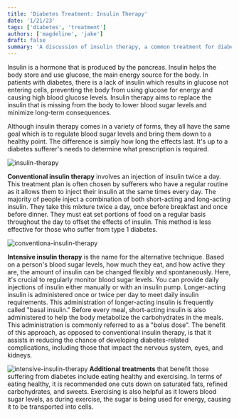 ```yaml
---
title: 'Diabetes Treatment: Insulin Therapy'
date: '1/21/23'
tags: ['diabetes', 'treatment']
authors: ['magdeline', 'jake']
draft: false
summary: 'A discussion of insulin therapy, a common treatment for diabetes. In this post, we also break down the various types of insulin therapy.'
---
```

Insulin is a hormone that is produced by the pancreas. Insulin helps the body store and use glucose, the main energy source for the body. In patients with diabetes, there is a lack of insulin which results in glucose not entering cells, preventing the body from using glucose for energy and causing high blood glucose levels. Insulin therapy aims to replace the insulin that is missing from the body to lower blood sugar levels and minimize long-term consequences. 

Although insulin therapy comes in a variety of forms, they all have the same goal which is to regulate blood sugar levels and bring them down to a healthy point. The difference is simply how long the effects last. It's up to a diabetes sufferer's needs to determine what prescription is required.

  ![insulin-therapy](https://medicaldialogues.in/h-upload/2020/09/02/133884-insulin.webp)

**Conventional insulin therapy** involves an injection of insulin twice a day. This treatment plan is often chosen by sufferers who have a regular routine as it allows them to inject their insulin at the same times every day. The majority of people inject a combination of both short-acting and long-acting insulin. They take this mixture twice a day, once before breakfast and once before dinner. They must eat set portions of food on a regular basis throughout the day to offset the effects of insulin. This method is less effective for those who suffer from type 1 diabetes.

  ![conventiona-insulin-therapy](https://www.wellion.eu/fileadmin/user_upload/Insulin-Freisetzung_bei_konventioneller_Therapie_EN.png)

**Intensive insulin therapy** is the name for the alternative technique. Based on a person's blood sugar levels, how much they eat, and how active they are, the amount of insulin can be changed flexibly and spontaneously. Here, it's crucial to regularly monitor blood sugar levels. You can provide daily injections of insulin either manually or with an insulin pump. Longer-acting insulin is administered once or twice per day to meet daily insulin requirements. This administration of longer-acting insulin is frequently called "basal insulin." Before every meal, short-acting insulin is also administered to help the body metabolize the carbohydrates in the meals. This administration is commonly referred to as a "bolus dose". The benefit of this approach, as opposed to conventional insulin therapy, is that it assists in reducing the chance of developing diabetes-related complications, including those that impact the nervous system, eyes, and kidneys.

  
![intensive-insulin-therapy](https://www.wellion.eu/fileadmin/user_upload/Insulin-Freisetzung_bei_intensivierter_konventioneller_Therapie_EN.png)
**Additional treatments** that benefit those suffering from diabetes include eating healthy and exercising. In terms of eating healthy, it is recommended one cuts down on saturated fats, refined carbohydrates, and sweets. Exercising is also helpful as it lowers blood sugar levels, as during exercise, the sugar is being used for energy, causing it to be transported into cells.
